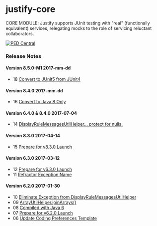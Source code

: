 # justify-core
CORE MODULE: Justify supports JUnit testing with "real" (functionally equivalent) services, relegating mocks to the role of servicing reluctant collaborators.

<a href="http://pedcentral.com/justify/" target="_blank">
<img src="http://i1.wp.com/pedcentral.com/wp-content/uploads/2015/01/Justify-e1457816173825.png" alt="PED Central">
</a>

### <a name="changes"></a>Release Notes

#### Version 8.5.0-M1 <span class="date">2017-mm-dd</span>

*   18 [Convert to JUnit5 from JUnit4](https://github.com/gtcGroup/justify-core/issues/18)

#### Version 8.4.0 <span class="date">2017-mm-dd</span>

*   16 [Convert to Java 8 Only](https://github.com/gtcGroup/justify-core/issues/16)

#### Version 6.4.0 & 8.4.0 <span class="date">2017-07-04</span>

*   14 [DisplayRuleMessagesUtilHelper... protect for nulls.](https://github.com/gtcGroup/justify-core/issues/14)

#### Version 8.3.0 <span class="date">2017-04-14</span>

*   15 [Prepare for v8.3.0 Launch](https://github.com/gtcGroup/justify-core/issues/15)

#### Version 6.3.0 <span class="date">2017-03-12</span>

*   12 [Prepare for v6.3.0 Launch](https://github.com/gtcGroup/justify-core/issues/12)
*   11 [Refractor Exception Name](https://github.com/gtcGroup/justify-core/issues/11)

#### Version 6.2.0 <span class="date">2017-01-30</span>

*   10 [Eliminate Exception from DisplayRuleMessagesUtilHelper](https://github.com/gtcGroup/justify-core/issues/10)
*   09 [ArrayUtilHelper.joinArrays()](https://github.com/gtcGroup/justify-core/issues/9)
*   08 [Compiled with Java 6](https://github.com/gtcGroup/justify-core/issues/8)
*   07 [Prepare for v6.2.0 Launch](https://github.com/gtcGroup/justify-core/issues/7)
*   06 [Update Coding Preferences Template](https://github.com/gtcGroup/justify-core/issues/6)
